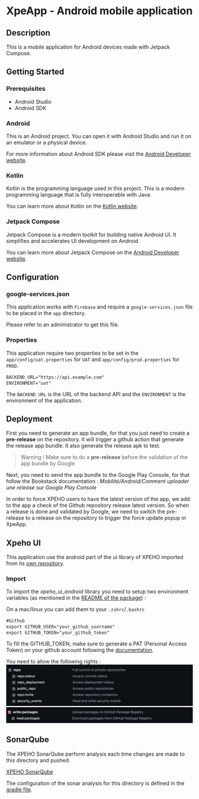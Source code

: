 # XpeApp - Android mobile application

## Description

This is a mobile application for Android devices made with Jetpack Compose.

## Getting Started

### Prerequisites

- Android Studio
- Android SDK

### Android

This is an Android project. You can open it with Android Studio and run it on an emulator or a physical device.

For more information about Android SDK please visit the [Android Developer website](https://developer.android.com/).

### Kotlin

Kotlin is the programming language used in this project. This is a modern programming language that is fully interoperable with Java.

You can learn more about Kotlin on the [Kotlin website](https://kotlinlang.org/).

### Jetpack Compose

Jetpack Compose is a modern toolkit for building native Android UI. It simplifies and accelerates UI development on Android.

You can learn more about Jetpack Compose on the [Android Developer website](https://developer.android.com/jetpack/compose).

## Configuration

### google-services.json

This application works with `Firebase` and require a `google-services.json` file to be placed in the `app` directory.

Please refer to an administrator to get this file.

### Properties

This application require two properties to be set in the `app/config/uat.properties` for `UAT` and `app/config/prod.properties` for `PROD`.

```properties
BACKEND_URL="https://api.example.com"
ENVIRONMENT="uat"
```

The `BACKEND_URL` is the URL of the backend API and the `ENVIRONMENT` is the environment of the application.

## Deployment

First you need to generate an app bundle, for that you just need to create a **pre-release** on the repository. It will trigger a github action that generate the release app bundle. It also generate the release apk to test.

> Warning !
> Make sure to do a **pre-release** before the validation of the app bundle by Google

Next, you need to send the app bundle to the Google Play Console, for that follow the Bookstack documentation : _Mobilité/Android/Comment uploader une release sur Google Play Console_

In order to force XPEHO users to have the latest version of the app, we add to the app a check of the Github repository release latest version. So when a release is done and validated by Google, we need to switch the pre-release to a release on the repository to trigger the force update popup in XpeApp.

## Xpeho UI

This application use the android part of the ui library of XPEHO imported from its [own repository](https://github.com/XPEHO/xpeho_ui_android).

### Import

To import the _xpeho_ui_android_ library you need to setup two environment variables (as mentioned in the [README of the package](https://github.com/XPEHO/xpeho_ui_android/blob/main/README.md)) :

On a mac/linux you can add them to your `.zshrc`/`.bashrc`

```zshrc
#Github
export GITHUB_USER="your_github_username"
export GITHUB_TOKEN="your_github_token"
```

To fill the GITHUB_TOKEN, make sure to generate a PAT (Personal Access Token) on your github account following the [documentation](https://docs.github.com/en/authentication/keeping-your-account-and-data-secure/managing-your-personal-access-tokens#creating-a-personal-access-token-classic).

You need to allow the following rights :
![repos_right](doc/repos_right.png)
![packages_right](doc/packages_right.png)

## SonarQube

The XPEHO SonarQube perform analysis each time changes are made to this directory and pushed.

[XPEHO SonarQube](https://sonar.infra.xpeho.com)

The configuration of the sonar analysis for this directory is defined in the [gradle file](./app/build.gradle).
